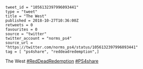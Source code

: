 ```
tweet_id = "1056132397996093441"
type = "tweet"
title = "The West"
published = 2018-10-27T10:36:00Z
retweets = 0
favourites = 0
source = "twitter"
twitter_account = "norms_ps4"
source_url = "https://twitter.com/norms_ps4/status/1056132397996093441"
tag = [ "ps4share", "reddeadredemption",]
```

The West [#RedDeadRedemption](/tags/reddeadredemption/) [#PS4share](/tags/ps4share/)

<p class='image'><img src='http://mnf.m17s.net/2018/10/27/Dqgi0NOWoAE0T8C.jpg' alt=''></p>

